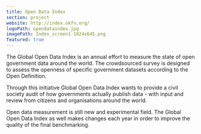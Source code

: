 ```yaml
---
title: Open Data Index
section: project
website: http://index.okfn.org/
logoPath: opendataindex.jpg
imagePath: Index_screen1-1024x645.png
featured: true
---
```


The Global Open Data Index is an annual effort to measure the state of open government data around the world. The crowdsourced survey is designed to assess the openness of specific government datasets according to the Open Definition.

<!--more-->Through this initiative Global Open Data Index wants to provide a civil society audit of how governments actually publish data - with input and review from citizens and organisations around the world.

Open data measurement is still new and experimental field. The Global Open Data Index as well makes changes each year in order to improve the quality of the final benchmarking.
